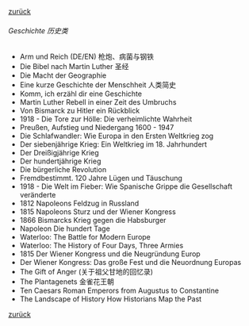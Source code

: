 [zurück](生活/书籍/bueche)

###### Geschichte 历史类

- Arm und Reich (DE/EN) 枪炮、病菌与钢铁
- Die Bibel nach Martin Luther 圣经
- Die Macht der Geographie
- Eine kurze Geschichte der Menschheit 人类简史
- Komm, ich erzähl dir eine Geschichte
- Martin Luther Rebell in einer Zeit des Umbruchs
- Von Bismarck zu Hitler ein Rückblick
- 1918 - Die Tore zur Hölle: Die verheimlichte Wahrheit
- Preußen, Aufstieg und Niedergang 1600 - 1947
- Die Schlafwandler: Wie Europa in den Ersten Weltkrieg zog
- Der siebenjährige Krieg: Ein Weltkrieg im 18. Jahrhundert
- Der Dreißigjährige Krieg
- Der hundertjährige Krieg
- Die bürgerliche Revolution
- Fremdbestimmt. 120 Jahre Lügen und Täuschung
- 1918 - Die Welt im Fieber: Wie Spanische Grippe die Gesellschaft veränderte
- 1812 Napoleons Feldzug in Russland
- 1815 Napoleons Sturz und der Wiener Kongress
- 1866 Bismarcks Krieg gegen die Habsburger
- Napoleon Die hundert Tage
- Waterloo: The Battle for Modern Europe
- Waterloo: The History of Four Days, Three Armies
- 1815 Der Wiener Kongress und die Neugründung Europ
- Der Wiener  Kongress: Das große Fest und die Neuordnung Europas
- The Gift of Anger (关于祖父甘地的回忆录)
- The Plantagenets 金雀花王朝
- Ten Caesars Roman Emperors from Augustus to Constantine
- The Landscape of History How Historians Map the Past



[zurück](生活/书籍/bueche)